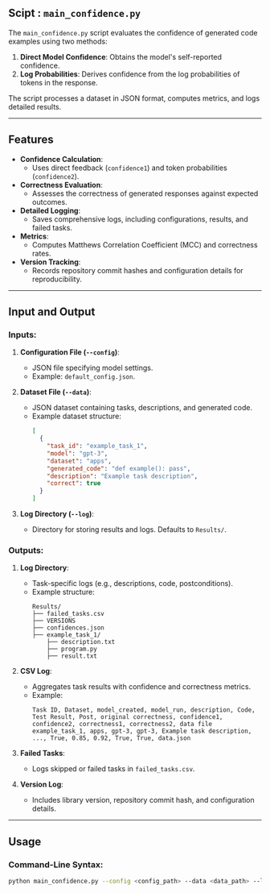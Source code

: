 ## Scipt : `main_confidence.py` 

The `main_confidence.py` script evaluates the confidence of generated code examples using two methods:
1. **Direct Model Confidence**: Obtains the model's self-reported confidence.
2. **Log Probabilities**: Derives confidence from the log probabilities of tokens in the response.

The script processes a dataset in JSON format, computes metrics, and logs detailed results.

---

## Features

- **Confidence Calculation**:
  - Uses direct feedback (`confidence1`) and token probabilities (`confidence2`).
- **Correctness Evaluation**:
  - Assesses the correctness of generated responses against expected outcomes.
- **Detailed Logging**:
  - Saves comprehensive logs, including configurations, results, and failed tasks.
- **Metrics**:
  - Computes Matthews Correlation Coefficient (MCC) and correctness rates.
- **Version Tracking**:
  - Records repository commit hashes and configuration details for reproducibility.

---

## Input and Output

### Inputs:
1. **Configuration File (`--config`)**:
   - JSON file specifying model settings.
   - Example: `default_config.json`.

2. **Dataset File (`--data`)**:
   - JSON dataset containing tasks, descriptions, and generated code.
   - Example dataset structure:
     ```json
     [
       {
         "task_id": "example_task_1",
         "model": "gpt-3",
         "dataset": "apps",
         "generated_code": "def example(): pass",
         "description": "Example task description",
         "correct": true
       }
     ]
     ```

3. **Log Directory (`--log`)**:
   - Directory for storing results and logs. Defaults to `Results/`.

### Outputs:
1. **Log Directory**:
   - Task-specific logs (e.g., descriptions, code, postconditions).
   - Example structure:
     ```
     Results/
     ├── failed_tasks.csv
     ├── VERSIONS
     ├── confidences.json
     ├── example_task_1/
         ├── description.txt
         ├── program.py
         ├── result.txt
     ```

2. **CSV Log**:
   - Aggregates task results with confidence and correctness metrics.
   - Example:
     ```csv
     Task ID, Dataset, model_created, model_run, description, Code, Test Result, Post, original correctness, confidence1, confidence2, correctness1, correctness2, data file
     example_task_1, apps, gpt-3, gpt-3, Example task description, ..., True, 0.85, 0.92, True, True, data.json
     ```

3. **Failed Tasks**:
   - Logs skipped or failed tasks in `failed_tasks.csv`.

4. **Version Log**:
   - Includes library version, repository commit hash, and configuration details.

---

## Usage

### Command-Line Syntax:
```bash
python main_confidence.py --config <config_path> --data <data_path> --log <log_directory>